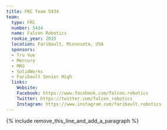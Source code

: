 ```yaml
---
title: FRC Team 5434
team:
  type: FRC
  number: 5434
  name: Falcon Robotics
  rookie_year: 2015
  location: Faribault, Minnesota, USA
  sponsors:
  - Tru Vue
  - Mercury
  - MRG
  - SolidWorks
  - Faribault Senior High
  links:
    Website:
    Facebook: https://www.facebook.com/falcon.robotics
    Twitter: https://twitter.com/falcon_robotics
    Instagram: https://www.instagram.com/faribault.robotics
---
```


{% include remove_this_line_and_add_a_paragraph %}
